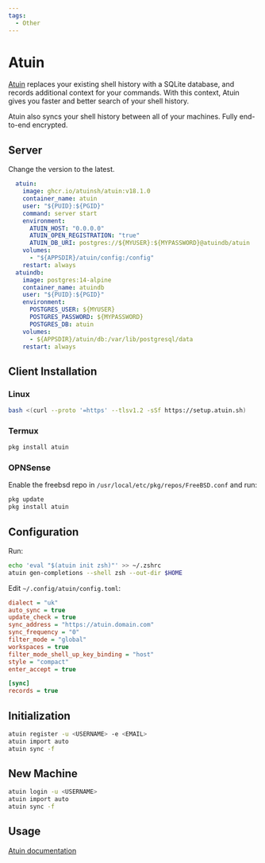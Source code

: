 ```yaml
---
tags:
  - Other
---
```


# Atuin

[Atuin](https://docs.atuin.sh/) replaces your existing shell history with a SQLite database, and records additional context for your commands. With this context, Atuin gives you faster and better search of your shell history.

Atuin also syncs your shell history between all of your machines. Fully end-to-end encrypted.

## Server

Change the version to the latest.

```yaml
  atuin:
    image: ghcr.io/atuinsh/atuin:v18.1.0
    container_name: atuin
    user: "${PUID}:${PGID}"
    command: server start
    environment:
      ATUIN_HOST: "0.0.0.0"
      ATUIN_OPEN_REGISTRATION: "true"
      ATUIN_DB_URI: postgres://${MYUSER}:${MYPASSWORD}@atuindb/atuin
    volumes:
      - "${APPSDIR}/atuin/config:/config"
    restart: always
  atuindb:
    image: postgres:14-alpine
    container_name: atuindb
    user: "${PUID}:${PGID}"
    environment:
      POSTGRES_USER: ${MYUSER}
      POSTGRES_PASSWORD: ${MYPASSWORD}
      POSTGRES_DB: atuin
    volumes:
      - ${APPSDIR}/atuin/db:/var/lib/postgresql/data
    restart: always
```

## Client Installation

### Linux

```bash
bash <(curl --proto '=https' --tlsv1.2 -sSf https://setup.atuin.sh)
```

### Termux

```bash
pkg install atuin
```

### OPNSense

Enable the freebsd repo in `/usr/local/etc/pkg/repos/FreeBSD.conf` and run:

```bash
pkg update
pkg install atuin
```

## Configuration

Run:

```bash
echo 'eval "$(atuin init zsh)"' >> ~/.zshrc
atuin gen-completions --shell zsh --out-dir $HOME
```

Edit `~/.config/atuin/config.toml`:

```ini
dialect = "uk"
auto_sync = true
update_check = true
sync_address = "https://atuin.domain.com"
sync_frequency = "0"
filter_mode = "global"
workspaces = true
filter_mode_shell_up_key_binding = "host"
style = "compact"
enter_accept = true

[sync]
records = true
```

## Initialization

```bash
atuin register -u <USERNAME> -e <EMAIL>
atuin import auto
atuin sync -f
```

## New Machine

```bash
atuin login -u <USERNAME>
atuin import auto
atuin sync -f
```

## Usage

[Atuin documentation](https://docs.atuin.sh/)